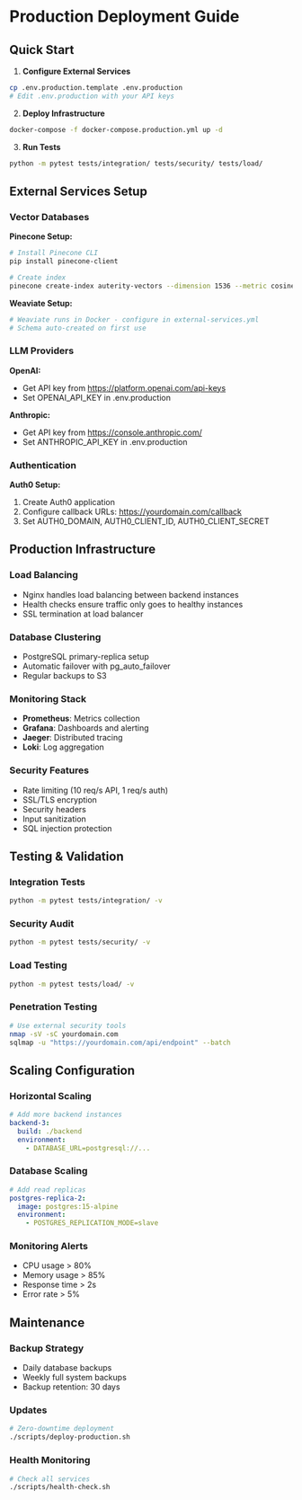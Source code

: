 # Production Deployment Guide

## Quick Start

1. **Configure External Services**
```bash
cp .env.production.template .env.production
# Edit .env.production with your API keys
```

2. **Deploy Infrastructure**
```bash
docker-compose -f docker-compose.production.yml up -d
```

3. **Run Tests**
```bash
python -m pytest tests/integration/ tests/security/ tests/load/
```

## External Services Setup

### Vector Databases

**Pinecone Setup:**
```bash
# Install Pinecone CLI
pip install pinecone-client

# Create index
pinecone create-index auterity-vectors --dimension 1536 --metric cosine
```

**Weaviate Setup:**
```bash
# Weaviate runs in Docker - configure in external-services.yml
# Schema auto-created on first use
```

### LLM Providers

**OpenAI:**
- Get API key from https://platform.openai.com/api-keys
- Set OPENAI_API_KEY in .env.production

**Anthropic:**
- Get API key from https://console.anthropic.com/
- Set ANTHROPIC_API_KEY in .env.production

### Authentication

**Auth0 Setup:**
1. Create Auth0 application
2. Configure callback URLs: https://yourdomain.com/callback
3. Set AUTH0_DOMAIN, AUTH0_CLIENT_ID, AUTH0_CLIENT_SECRET

## Production Infrastructure

### Load Balancing
- Nginx handles load balancing between backend instances
- Health checks ensure traffic only goes to healthy instances
- SSL termination at load balancer

### Database Clustering
- PostgreSQL primary-replica setup
- Automatic failover with pg_auto_failover
- Regular backups to S3

### Monitoring Stack
- **Prometheus**: Metrics collection
- **Grafana**: Dashboards and alerting
- **Jaeger**: Distributed tracing
- **Loki**: Log aggregation

### Security Features
- Rate limiting (10 req/s API, 1 req/s auth)
- SSL/TLS encryption
- Security headers
- Input sanitization
- SQL injection protection

## Testing & Validation

### Integration Tests
```bash
python -m pytest tests/integration/ -v
```

### Security Audit
```bash
python -m pytest tests/security/ -v
```

### Load Testing
```bash
python -m pytest tests/load/ -v
```

### Penetration Testing
```bash
# Use external security tools
nmap -sV -sC yourdomain.com
sqlmap -u "https://yourdomain.com/api/endpoint" --batch
```

## Scaling Configuration

### Horizontal Scaling
```yaml
# Add more backend instances
backend-3:
  build: ./backend
  environment:
    - DATABASE_URL=postgresql://...
```

### Database Scaling
```yaml
# Add read replicas
postgres-replica-2:
  image: postgres:15-alpine
  environment:
    - POSTGRES_REPLICATION_MODE=slave
```

### Monitoring Alerts
- CPU usage > 80%
- Memory usage > 85%
- Response time > 2s
- Error rate > 5%

## Maintenance

### Backup Strategy
- Daily database backups
- Weekly full system backups
- Backup retention: 30 days

### Updates
```bash
# Zero-downtime deployment
./scripts/deploy-production.sh
```

### Health Monitoring
```bash
# Check all services
./scripts/health-check.sh
```